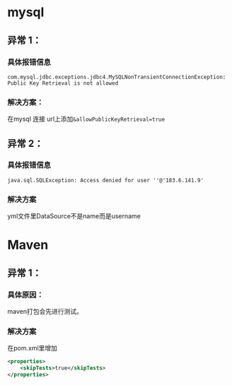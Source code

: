 # mysql

## 异常 1：
### 具体报错信息
`com.mysql.jdbc.exceptions.jdbc4.MySQLNonTransientConnectionException: Public Key Retrieval is not allowed`
### 解决方案：
在mysql 连接 url上添加`&allowPublicKeyRetrieval=true`


## 异常 2：
### 具体报错信息
`java.sql.SQLException: Access denied for user ''@'183.6.141.9'`
### 解决方案
yml文件里DataSource不是name而是username


# Maven
## 异常 1：
### 具体原因：
maven打包会先进行测试。
### 解决方案
在pom.xml里增加
```xml
<properties>
    <skipTests>true</skipTests>
</properties>
```
